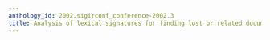 ```yaml
---
anthology_id: 2002.sigirconf_conference-2002.3
title: Analysis of lexical signatures for finding lost or related documents
---
```

